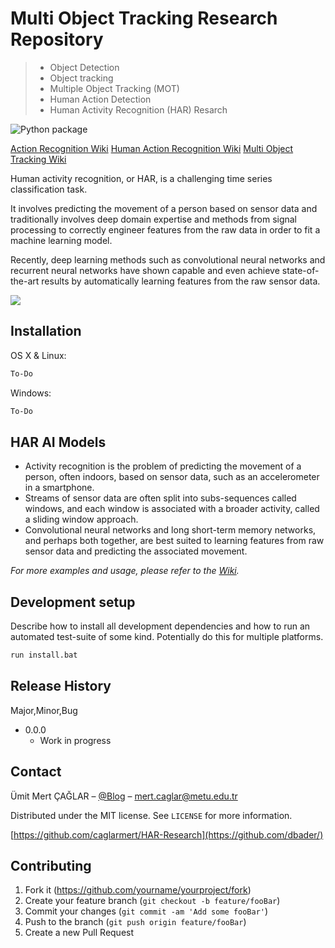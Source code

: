 # Multi Object Tracking Research Repository 
> - Object Detection
> - Object tracking
> - Multiple Object Tracking (MOT)
> - Human Action Detection
> - Human Activity Recognition (HAR) Resarch

![Python package](https://github.com/caglarmert/HAR-Research/workflows/Python%20package/badge.svg)

[Action Recognition Wiki](https://github.com/caglarmert/HAR-Research/wiki/Awesome-Action-Recognition)
[Human Action Recognition Wiki](https://github.com/caglarmert/HAR-Research/wiki/Awesome-Human-Action-Recognition-Repository)
[Multi Object Tracking Wiki](https://github.com/caglarmert/MOT-Research/wiki/Multi-Object-Tracking-Paper-List)

Human activity recognition, or HAR, is a challenging time series classification task.

It involves predicting the movement of a person based on sensor data and traditionally involves deep domain expertise and methods from signal processing to correctly engineer features from the raw data in order to fit a machine learning model.

Recently, deep learning methods such as convolutional neural networks and recurrent neural networks have shown capable and even achieve state-of-the-art results by automatically learning features from the raw sensor data.


![](header.png)

## Installation

OS X & Linux:

```sh
To-Do
```

Windows:

```sh
To-Do
```

## HAR AI Models


* Activity recognition is the problem of predicting the movement of a person, often indoors, based on sensor data, such as an accelerometer in a smartphone.
* Streams of sensor data are often split into subs-sequences called windows, and each window is associated with a broader activity, called a sliding window approach.
* Convolutional neural networks and long short-term memory networks, and perhaps both together, are best suited to learning features from raw sensor data and predicting the associated movement.


_For more examples and usage, please refer to the [Wiki][wiki]._

## Development setup

Describe how to install all development dependencies and how to run an automated test-suite of some kind. Potentially do this for multiple platforms.

```sh
run install.bat
```

## Release History

Major,Minor,Bug

* 0.0.0
    * Work in progress

## Contact

Ümit Mert ÇAĞLAR – [@Blog](https://blog.metu.edu.tr/e204368/) – mert.caglar@metu.edu.tr

Distributed under the MIT license. See ``LICENSE`` for more information.

[https://github.com/caglarmert/HAR-Research](https://github.com/dbader/)

## Contributing

1. Fork it (<https://github.com/yourname/yourproject/fork>)
2. Create your feature branch (`git checkout -b feature/fooBar`)
3. Commit your changes (`git commit -am 'Add some fooBar'`)
4. Push to the branch (`git push origin feature/fooBar`)
5. Create a new Pull Request

<!-- Markdown link & img dfn's -->
[wiki]: https://github.com/caglarmert/HAR-Research/wiki
